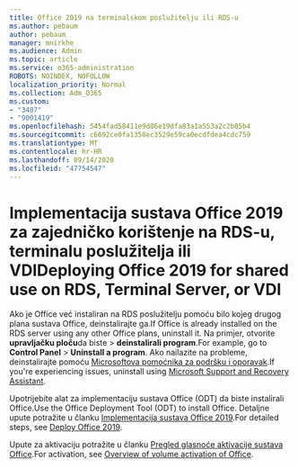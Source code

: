 ```yaml
---
title: Office 2019 na terminalskom poslužitelju ili RDS-u
ms.author: pebaum
author: pebaum
manager: mnirkhe
ms.audience: Admin
ms.topic: article
ms.service: o365-administration
ROBOTS: NOINDEX, NOFOLLOW
localization_priority: Normal
ms.collection: Adm_O365
ms.custom:
- "3487"
- "9001419"
ms.openlocfilehash: 5454fad58411e9d86e19dfa83a1a553a2c2b05b4
ms.sourcegitcommit: c6692ce0fa1358ec3529e59ca0ecdfdea4cdc759
ms.translationtype: MT
ms.contentlocale: hr-HR
ms.lasthandoff: 09/14/2020
ms.locfileid: "47754547"
---
```

# <a name="deploying-office-2019-for-shared-use-on-rds-terminal-server-or-vdi"></a><span data-ttu-id="b2e4a-102">Implementacija sustava Office 2019 za zajedničko korištenje na RDS-u, terminalu poslužitelja ili VDI</span><span class="sxs-lookup"><span data-stu-id="b2e4a-102">Deploying Office 2019 for shared use on RDS, Terminal Server, or VDI</span></span>

<span data-ttu-id="b2e4a-103">Ako je Office već instaliran na RDS poslužitelju pomoću bilo kojeg drugog plana sustava Office, deinstalirajte ga.</span><span class="sxs-lookup"><span data-stu-id="b2e4a-103">If Office is already installed on the RDS server using any other Office plans, uninstall it.</span></span> <span data-ttu-id="b2e4a-104">Na primjer, otvorite **upravljačku ploču**da biste  >  **deinstalirali program**.</span><span class="sxs-lookup"><span data-stu-id="b2e4a-104">For example, go to **Control Panel** > **Uninstall a program**.</span></span> <span data-ttu-id="b2e4a-105">Ako nailazite na probleme, deinstalirajte pomoću [Microsoftova pomoćnika za podršku i oporavak](https://aka.ms/SARA-OfficeUninstall-Alchemy).</span><span class="sxs-lookup"><span data-stu-id="b2e4a-105">If you're experiencing issues, uninstall using [Microsoft Support and Recovery Assistant](https://aka.ms/SARA-OfficeUninstall-Alchemy).</span></span> 

<span data-ttu-id="b2e4a-106">Upotrijebite alat za implementaciju sustava Office (ODT) da biste instalirali Office.</span><span class="sxs-lookup"><span data-stu-id="b2e4a-106">Use the Office Deployment Tool (ODT) to install Office.</span></span> <span data-ttu-id="b2e4a-107">Detaljne upute potražite u članku [Implementacija sustava Office 2019](https://docs.microsoft.com/deployoffice/office2019/deploy).</span><span class="sxs-lookup"><span data-stu-id="b2e4a-107">For detailed steps, see [Deploy Office 2019](https://docs.microsoft.com/deployoffice/office2019/deploy).</span></span>

<span data-ttu-id="b2e4a-108">Upute za aktivaciju potražite u članku [Pregled glasnoće aktivacije sustava Office](https://docs.microsoft.com/deployoffice/vlactivation/plan-volume-activation-of-office).</span><span class="sxs-lookup"><span data-stu-id="b2e4a-108">For activation, see [Overview of volume activation of Office](https://docs.microsoft.com/deployoffice/vlactivation/plan-volume-activation-of-office).</span></span>